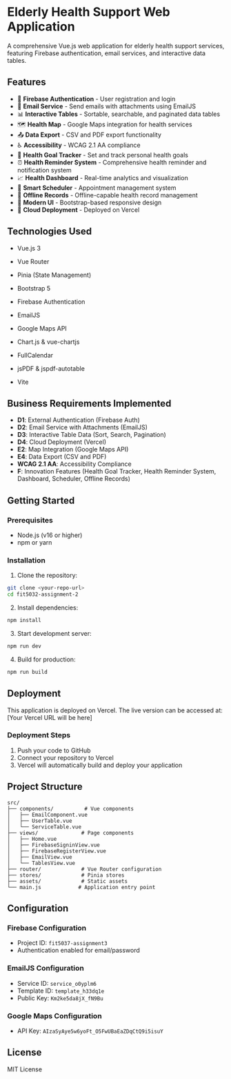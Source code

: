 # Elderly Health Support Web Application

A comprehensive Vue.js web application for elderly health support services, featuring Firebase authentication, email services, and interactive data tables.

## Features

- 🔐 **Firebase Authentication** - User registration and login
- 📧 **Email Service** - Send emails with attachments using EmailJS
- 📊 **Interactive Tables** - Sortable, searchable, and paginated data tables
- 🗺️ **Health Map** - Google Maps integration for health services
- 📤 **Data Export** - CSV and PDF export functionality
- ♿ **Accessibility** - WCAG 2.1 AA compliance
- 🎯 **Health Goal Tracker** - Set and track personal health goals
- ⏰ **Health Reminder System** - Comprehensive health reminder and notification system
- 📈 **Health Dashboard** - Real-time analytics and visualization
- 📅 **Smart Scheduler** - Appointment management system
- 📱 **Offline Records** - Offline-capable health record management
- 🎨 **Modern UI** - Bootstrap-based responsive design
- 🚀 **Cloud Deployment** - Deployed on Vercel

## Technologies Used

- Vue.js 3
- Vue Router
- Pinia (State Management)
- Bootstrap 5
- Firebase Authentication
- EmailJS
- Google Maps API
- Chart.js & vue-chartjs
- FullCalendar

- jsPDF & jspdf-autotable
- Vite

## Business Requirements Implemented

- **D1**: External Authentication (Firebase Auth)
- **D2**: Email Service with Attachments (EmailJS)
- **D3**: Interactive Table Data (Sort, Search, Pagination)
- **D4**: Cloud Deployment (Vercel)
- **E2**: Map Integration (Google Maps API)
- **E4**: Data Export (CSV and PDF)
- **WCAG 2.1 AA**: Accessibility Compliance
- **F**: Innovation Features (Health Goal Tracker, Health Reminder System, Dashboard, Scheduler, Offline Records)

## Getting Started

### Prerequisites

- Node.js (v16 or higher)
- npm or yarn

### Installation

1. Clone the repository:
```bash
git clone <your-repo-url>
cd fit5032-assignment-2
```

2. Install dependencies:
```bash
npm install
```

3. Start development server:
```bash
npm run dev
```

4. Build for production:
```bash
npm run build
```

## Deployment

This application is deployed on Vercel. The live version can be accessed at:
[Your Vercel URL will be here]

### Deployment Steps

1. Push your code to GitHub
2. Connect your repository to Vercel
3. Vercel will automatically build and deploy your application

## Project Structure

```
src/
├── components/          # Vue components
│   ├── EmailComponent.vue
│   ├── UserTable.vue
│   └── ServiceTable.vue
├── views/              # Page components
│   ├── Home.vue
│   ├── FirebaseSigninView.vue
│   ├── FirebaseRegisterView.vue
│   ├── EmailView.vue
│   └── TablesView.vue
├── router/             # Vue Router configuration
├── stores/             # Pinia stores
├── assets/             # Static assets
└── main.js            # Application entry point
```

## Configuration

### Firebase Configuration
- Project ID: `fit5037-assignment3`
- Authentication enabled for email/password

### EmailJS Configuration
- Service ID: `service_o0yplm6`
- Template ID: `template_h33dq1e`
- Public Key: `Km2ke5da8jX_fN9Bu`

### Google Maps Configuration
- API Key: `AIzaSyAye5w6yoFt_O5FwUBaEaZDqCtQ9i5isuY`



## License

MIT License 